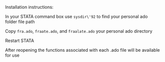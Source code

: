 Installation instructions:
	
In your STATA command box use `sysdir\'92` to find your personal ado folder file path

Copy `fra.ado`, `fraate.ado`, and `fraalate.ado` your personal ado directory

Restart STATA

After reopening the functions associated with each .ado file will be available for use
